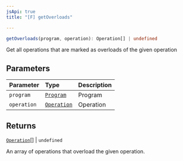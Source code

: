```yaml
---
jsApi: true
title: "[F] getOverloads"

---
```

```ts
getOverloads(program, operation): Operation[] | undefined
```

Get all operations that are marked as overloads of the given operation

## Parameters

| Parameter | Type | Description |
| :------ | :------ | :------ |
| `program` | [`Program`](../interfaces/Program.md) | Program |
| `operation` | [`Operation`](../interfaces/Operation.md) | Operation |

## Returns

[`Operation`](../interfaces/Operation.md)[] \| `undefined`

An array of operations that overload the given operation.

